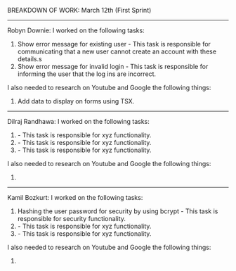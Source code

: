 BREAKDOWN OF WORK:
March 12th (First Sprint)

---

Robyn Downie:
I worked on the following tasks:

1. Show error message for existing user - This task is responsible for communicating that a new user cannot create an account with these details.s
2. Show error message for invalid login - This task is responsible for informing the user that the log ins are incorrect.

I also needed to research on Youtube and Google the following things:

1. Add data to display on forms using TSX.

---

Dilraj Randhawa:
I worked on the following tasks:

1. <Insert Some Task Here> - This task is responsible for xyz functionality.
2. <Insert Some Task Here> - This task is responsible for xyz functionality.
3. <Insert Some Task Here> - This task is responsible for xyz functionality.

I also needed to research on Youtube and Google the following things:

1. <Insert Video or Link to thing you needed to research>

---

Kamil Bozkurt:
I worked on the following tasks:

1. Hashing the user password for security by using bcrypt - This task is responsible for security functionality.
2. <Insert Some Task Here> - This task is responsible for xyz functionality.
3. <Insert Some Task Here> - This task is responsible for xyz functionality.

I also needed to research on Youtube and Google the following things:

1. <Insert Video or Link to thing you needed to research>
